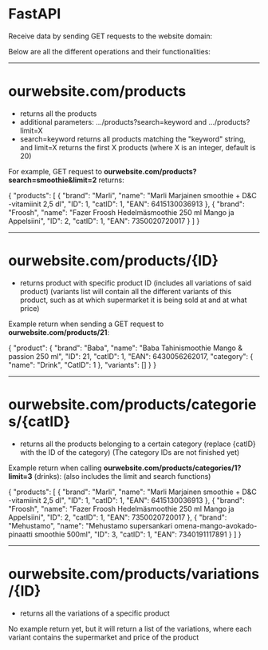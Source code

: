 # FastAPI


Receive data by sending GET requests to the website domain:

Below are all the different operations and their functionalities:



----------------------------------------------------------------------
# ourwebsite.com/products
- returns all the products
- additional parameters: .../products?search=keyword and .../products?limit=X
- search=keyword returns all products matching the "keyword" string, and limit=X returns the first X products (where X is an integer, default is 20)

For example, GET request to **ourwebsite.com/products?search=smoothie&limit=2** returns:

{
    "products": [
        {
            "brand": "Marli",
            "name": "Marli Marjainen smoothie + D&C -vitamiinit 2,5 dl",
            "ID": 1,
            "catID": 1,
            "EAN": 6415130036913
        },
        {
            "brand": "Froosh",
            "name": "Fazer Froosh Hedelmäsmoothie 250 ml Mango ja Appelsiini",
            "ID": 2,
            "catID": 1,
            "EAN": 7350020720017
        }
    ]
}





----------------------------------------------------------------------
# ourwebsite.com/products/{ID}
- returns product with specific product ID (includes all variations of said product)
(variants list will contain all the different variants of this product, such as at which supermarket it is being sold at and at what price)

Example return when sending a GET request to **ourwebsite.com/products/21**:

{
    "product": {
        "brand": "Baba",
        "name": "Baba Tahinismoothie Mango & passion 250 ml",
        "ID": 21,
        "catID": 1,
        "EAN": 6430056262017,
        "category": {
            "name": "Drink",
            "CatID": 1
        },
        "variants": []
    }
}




----------------------------------------------------------------------
# ourwebsite.com/products/categories/{catID}
- returns all the products belonging to a certain category (replace {catID} with the ID of the category)
(The category IDs are not finished yet)

Example return when calling **ourwebsite.com/products/categories/1?limit=3** (drinks):
(also includes the limit and search functions)

{
    "products": [
        {
            "brand": "Marli",
            "name": "Marli Marjainen smoothie + D&C -vitamiinit 2,5 dl",
            "ID": 1,
            "catID": 1,
            "EAN": 6415130036913
        },
        {
            "brand": "Froosh",
            "name": "Fazer Froosh Hedelmäsmoothie 250 ml Mango ja Appelsiini",
            "ID": 2,
            "catID": 1,
            "EAN": 7350020720017
        },
        {
            "brand": "Mehustamo",
            "name": "Mehustamo supersankari omena-mango-avokado-pinaatti smoothie 500ml",
            "ID": 3,
            "catID": 1,
            "EAN": 7340191117891
        }
    ]
}



----------------------------------------------------------------------
# ourwebsite.com/products/variations/{ID}
- returns all the variations of a specific product 

No example return yet, but it will return a list of the variations, where each variant contains the supermarket and price of the product


